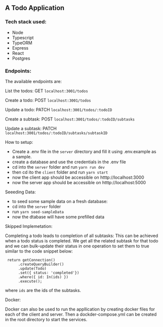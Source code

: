 ## A Todo Application

### Tech stack used:
- Node
- Typescript
- TypeORM
- Express
- React
- Postgres

### Endpoints:
The available endpoints are:

List the todos: GET `localhost:3001/todos`

Create a todo: POST `localhost:3001/todos`

Update a todo: PATCH `localhost:3001/todos/:todoID`

Create a subtask: POST `localhost:3001/todos/:todoID/subtasks`

Update a subtask: PATCH `localhost:3001/todos/:todoID/subtasks/subtaskID`

How to setup:
- Create a .env file in the `server` directory and fill it using .env.example as a sample.
- create a database and use the credentials in the .env file
- cd into the `server` folder and run `yarn run dev`
- then cd ito the `client` folder and run `yarn start`
- now the client app should be accessible on htttp://localhost:3000
- now the server app should be accessible on htttp://localhost:5000

Seeeding Data:
- to seed some sample data on a fresh database:
- cd into the `server` folder
- run `yarn seed-sampleData`
- now the dtabase will have some prefilled data


Skipped Implemetation:

Completing a todo leads to completion of all subtasks:
This can be achieved when a todo status is completed. We get all the related subtask for that todo and we can bulk-update their status in one operation to set them to true similar to the code snippet below:
```
 return getConnection()
      .createQueryBuilder()
      .update(Todo)
      .set({ status: 'completed'})
      .where({ id: In(ids) })
      .execute();
```
where `ids` are the ids of the subtasks.


Docker:

Docker can also be used to run the appllication by creating docker files for each of the client and server.
Then a dockder-compose.yml can be created in the root directory to start the services.
